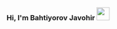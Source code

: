 ### Hi, I'm Bahtiyorov Javohir <img src="https://media2.giphy.com/media/SwZBtqe4yvEWP7q07X/giphy.gif?cid=ecf05e471cu3xe9vgtqyd7qc0ki3l5jjt5vm8ddtwmnotwrk&ep=v1_stickers_search&rid=giphy.gif&ct=s" width=30px >
